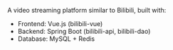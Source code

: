 A video streaming platform similar to Bilibili, built with:

- Frontend: Vue.js (bilibili-vue)
- Backend: Spring Boot (bilibili-api, bilibili-dao)
- Database: MySQL + Redis
